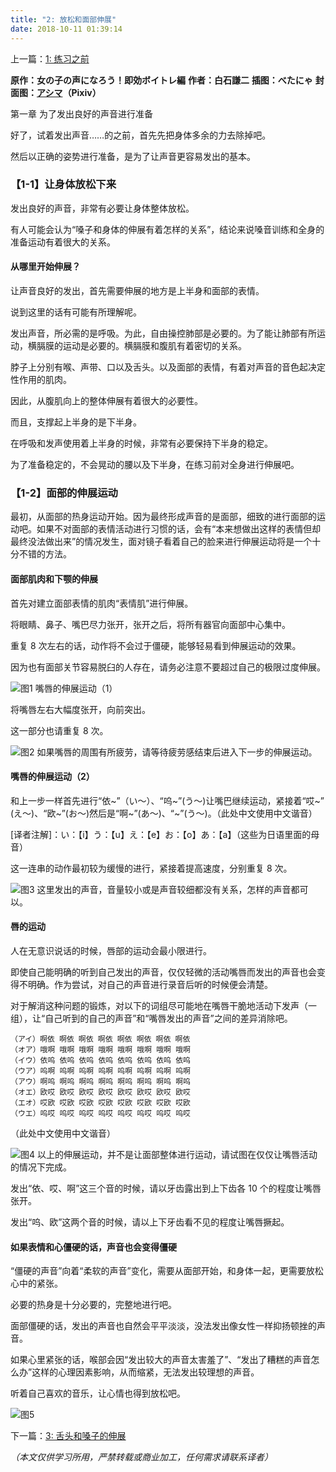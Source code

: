 ```yaml
---
title: "2: 放松和面部伸展"
date: 2018-10-11 01:39:14
---
```


上一篇：[1: 练习之前](01.md)

**原作：女の子の声になろう！即効ボイトレ編**
**作者：白石謙二**
**插图：べたにゃ**
**封面图：[アシマ](https://www.pixiv.net/users/2642047)（Pixiv）**

第一章 为了发出良好的声音进行准备

好了，试着发出声音……的之前，首先先把身体多余的力去除掉吧。

然后以正确的姿势进行准备，是为了让声音更容易发出的基本。

### 【1-1】让身体放松下来

发出良好的声音，非常有必要让身体整体放松。

有人可能会认为“嗓子和身体的伸展有着怎样的关系”，结论来说嗓音训练和全身的准备运动有着很大的关系。

#### 从哪里开始伸展？

让声音良好的发出，首先需要伸展的地方是上半身和面部的表情。

说到这里的话有可能有所理解呢。

发出声音，所必需的是呼吸。为此，自由操控肺部是必要的。为了能让肺部有所运动，横膈膜的运动是必要的。横膈膜和腹肌有着密切的关系。

脖子上分别有喉、声带、口以及舌头。以及面部的表情，有着对声音的音色起决定性作用的肌肉。

因此，从腹肌向上的整体伸展有着很大的必要性。

而且，支撑起上半身的是下半身。

在呼吸和发声使用着上半身的时候，非常有必要保持下半身的稳定。

为了准备稳定的，不会晃动的腰以及下半身，在练习前对全身进行伸展吧。

### 【1-2】面部的伸展运动

最初，从面部的热身运动开始。因为最终形成声音的是面部，细致的进行面部的运动吧。如果不对面部的表情活动进行习惯的话，会有“本来想做出这样的表情但却最终没法做出来”的情况发生，面对镜子看着自己的脸来进行伸展运动将是一个十分不错的方法。

#### 面部肌肉和下颚的伸展

首先对建立面部表情的肌肉“表情肌”进行伸展。

将眼睛、鼻子、嘴巴尽力张开，张开之后，将所有器官向面部中心集中。

重复 8 次左右的话，动作将不会过于僵硬，能够轻易看到伸展运动的效果。

因为也有面部关节容易脱臼的人存在，请务必注意不要超过自己的极限过度伸展。

![图1](/img/2/1.png)
嘴唇的伸展运动（1）

将嘴唇左右大幅度张开，向前突出。

这一部分也请重复 8 次。

![图2](/img/2/2.png)
如果嘴唇的周围有所疲劳，请等待疲劳感结束后进入下一步的伸展运动。

#### 嘴唇的伸展运动（2）

和上一步一样首先进行“依~”（い～）、“呜~”(う～)让嘴巴继续运动，紧接着“哎~” (え～)、“欧~”(お～)然后是“啊~”(あ～)、“~”(う～)。（此处中文使用中文谐音）

[译者注解]：い：【i】う：【u】え：【e】お：【o】あ：【a】（这些为日语里面的母音）

这一连串的动作最初较为缓慢的进行，紧接着提高速度，分别重复 8 次。

![图3](/img/2/3.png)
这里发出的声音，音量较小或是声音较细都没有关系，怎样的声音都可以。

#### 唇的运动

人在无意识说话的时候，唇部的运动会最小限进行。

即使自己能明确的听到自己发出的声音，仅仅轻微的活动嘴唇而发出的声音也会变得不明确。作为尝试，对自己的声音进行录音后听的时候便会清楚。

对于解消这种问题的锻炼，对以下的词组尽可能地在嘴唇干脆地活动下发声（一组），让“自己听到的自己的声音”和“嘴唇发出的声音”之间的差异消除吧。

    （アイ）啊依 啊依 啊依 啊依 啊依 啊依 啊依 啊依
    （オア）哦啊 哦啊 哦啊 哦啊 哦啊 哦啊 哦啊 哦啊
    （イウ）依呜 依呜 依呜 依呜 依呜 依呜 依呜 依呜
    （ウア）呜啊 呜啊 呜啊 呜啊 呜啊 呜啊 呜啊 呜啊
    （アウ）啊呜 啊呜 啊呜 啊呜 啊呜 啊呜 啊呜 啊呜
    （オエ）欧哎 欧哎 欧哎 欧哎 欧哎 欧哎 欧哎 欧哎
    （エオ）哎欧 哎欧 哎欧 哎欧 哎欧 哎欧 哎欧 哎欧
    （ウエ）呜哎 呜哎 呜哎 呜哎 呜哎 呜哎 呜哎 呜哎

（此处中文使用中文谐音）

![图4](/img/2/4.png)
以上的伸展运动，并不是让面部整体进行运动，请试图在仅仅让嘴唇活动的情况下完成。

发出“依、哎、啊”这三个音的时候，请以牙齿露出到上下齿各 10 个的程度让嘴唇张开。

发出“呜、欧”这两个音的时候，请以上下牙齿看不见的程度让嘴唇撅起。

#### 如果表情和心僵硬的话，声音也会变得僵硬

“僵硬的声音”向着“柔软的声音”变化，需要从面部开始，和身体一起，更需要放松心中的紧张。

必要的热身是十分必要的，完整地进行吧。

面部僵硬的话，发出的声音也自然会平平淡淡，没法发出像女性一样抑扬顿挫的声音。

如果心里紧张的话，喉部会因“发出较大的声音太害羞了”、“发出了糟糕的声音怎么办”这样的心理因素影响，从而缩紧，无法发出较理想的声音。

听着自己喜欢的音乐，让心情也得到放松吧。

![图5](/img/2/5.png)

下一篇：[3: 舌头和嗓子的伸展](03.md)

_（本文仅供学习所用，严禁转载或商业加工，任何需求请联系译者）_
